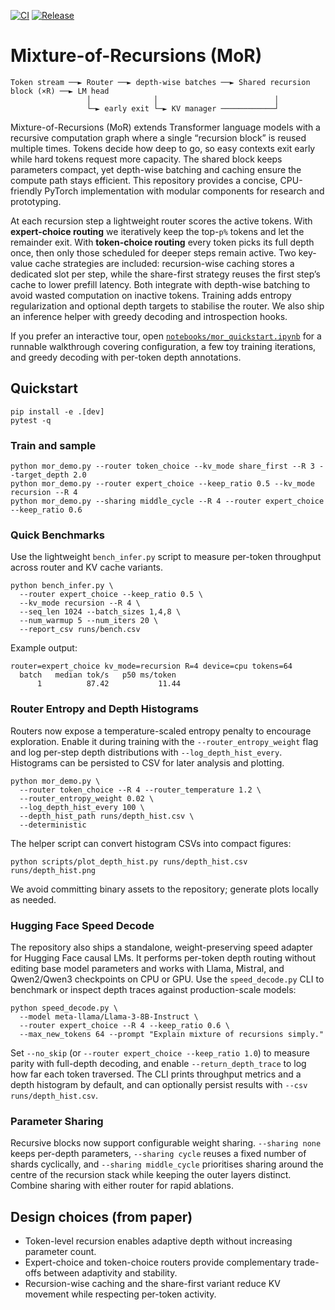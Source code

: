 [![CI](https://github.com/mixture-of-recursions/mixture_of_recursions/actions/workflows/ci.yml/badge.svg)](https://github.com/mixture-of-recursions/mixture_of_recursions/actions/workflows/ci.yml)
[![Release](https://img.shields.io/badge/release-v0.1.0-blue.svg)](https://github.com/mixture-of-recursions/mixture_of_recursions/releases/tag/v0.1.0)

# Mixture-of-Recursions (MoR)

```
Token stream ──► Router ──► depth-wise batches ──► Shared recursion block (×R) ──► LM head
                 │              │                          │
                 └─► early exit └─► KV manager ────────────┘
```

Mixture-of-Recursions (MoR) extends Transformer language models with a recursive computation graph where a single “recursion block” is reused multiple times. Tokens decide how deep to go, so easy contexts exit early while hard tokens request more capacity. The shared block keeps parameters compact, yet depth-wise batching and caching ensure the compute path stays efficient. This repository provides a concise, CPU-friendly PyTorch implementation with modular components for research and prototyping.

At each recursion step a lightweight router scores the active tokens. With **expert-choice routing** we iteratively keep the top-`p%` tokens and let the remainder exit. With **token-choice routing** every token picks its full depth once, then only those scheduled for deeper steps remain active. Two key-value cache strategies are included: recursion-wise caching stores a dedicated slot per step, while the share-first strategy reuses the first step’s cache to lower prefill latency. Both integrate with depth-wise batching to avoid wasted computation on inactive tokens. Training adds entropy regularization and optional depth targets to stabilise the router. We also ship an inference helper with greedy decoding and introspection hooks.

If you prefer an interactive tour, open [`notebooks/mor_quickstart.ipynb`](notebooks/mor_quickstart.ipynb) for a runnable walkthrough covering configuration, a few toy training iterations, and greedy decoding with per-token depth annotations.

## Quickstart

```
pip install -e .[dev]
pytest -q
```

### Train and sample

```
python mor_demo.py --router token_choice --kv_mode share_first --R 3 --target_depth 2.0
python mor_demo.py --router expert_choice --keep_ratio 0.5 --kv_mode recursion --R 4
python mor_demo.py --sharing middle_cycle --R 4 --router expert_choice --keep_ratio 0.6
```

### Quick Benchmarks

Use the lightweight `bench_infer.py` script to measure per-token throughput across router and KV cache variants.

```
python bench_infer.py \
  --router expert_choice --keep_ratio 0.5 \
  --kv_mode recursion --R 4 \
  --seq_len 1024 --batch_sizes 1,4,8 \
  --num_warmup 5 --num_iters 20 \
  --report_csv runs/bench.csv
```

Example output:

```
router=expert_choice kv_mode=recursion R=4 device=cpu tokens=64
  batch   median tok/s   p50 ms/token
      1          87.42           11.44
```

### Router Entropy and Depth Histograms

Routers now expose a temperature-scaled entropy penalty to encourage exploration. Enable it during training with the `--router_entropy_weight` flag and log per-step depth distributions with `--log_depth_hist_every`. Histograms can be persisted to CSV for later analysis and plotting.

```
python mor_demo.py \
  --router token_choice --R 4 --router_temperature 1.2 \
  --router_entropy_weight 0.02 \
  --log_depth_hist_every 100 \
  --depth_hist_path runs/depth_hist.csv \
  --deterministic
```

The helper script can convert histogram CSVs into compact figures:

```
python scripts/plot_depth_hist.py runs/depth_hist.csv runs/depth_hist.png
```

We avoid committing binary assets to the repository; generate plots locally as needed.

### Hugging Face Speed Decode

The repository also ships a standalone, weight-preserving speed adapter for Hugging Face causal LMs. It performs per-token depth routing without editing base model parameters and works with Llama, Mistral, and Qwen2/Qwen3 checkpoints on CPU or GPU. Use the `speed_decode.py` CLI to benchmark or inspect depth traces against production-scale models:

```
python speed_decode.py \
  --model meta-llama/Llama-3-8B-Instruct \
  --router expert_choice --R 4 --keep_ratio 0.6 \
  --max_new_tokens 64 --prompt "Explain mixture of recursions simply."
```

Set `--no_skip` (or `--router expert_choice --keep_ratio 1.0`) to measure parity with full-depth decoding, and enable `--return_depth_trace` to log how far each token traversed. The CLI prints throughput metrics and a depth histogram by default, and can optionally persist results with `--csv runs/depth_hist.csv`.

### Parameter Sharing

Recursive blocks now support configurable weight sharing. `--sharing none` keeps per-depth parameters, `--sharing cycle` reuses a fixed number of shards cyclically, and `--sharing middle_cycle` prioritises sharing around the centre of the recursion stack while keeping the outer layers distinct. Combine sharing with either router for rapid ablations.

## Design choices (from paper)

* Token-level recursion enables adaptive depth without increasing parameter count.
* Expert-choice and token-choice routers provide complementary trade-offs between adaptivity and stability.
* Recursion-wise caching and the share-first variant reduce KV movement while respecting per-token activity.

